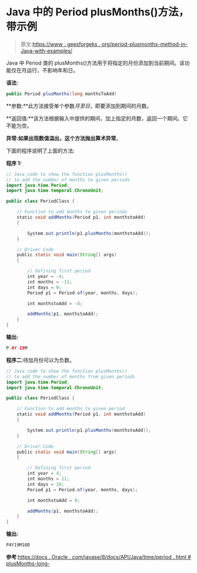# Java 中的 Period plusMonths()方法，带示例

> 原文:[https://www . geesforgeks . org/period-plusmonths-method-in-Java-with-examples/](https://www.geeksforgeeks.org/period-plusmonths-method-in-java-with-examples/)

Java 中 Period 类的 plusMonths()方法用于将指定的月份添加到当前期间。该功能仅在月运行，不影响年和日。

**语法:**

```java
public Period plusMonths(long monthsToAdd)
```

**参数:**此方法接受单个参数*月至日*，即要添加到期间的月数。

**返回值:**该方法根据输入中提供的期间，加上指定的月数，返回一个期间。它不能为空。

**异常:**如果出现数值溢出，这个方法抛出**算术异常**。

下面的程序说明了上面的方法:

**程序 1:**

```java
// Java code to show the function plusMonths()
// to add the number of months to given periods
import java.time.Period;
import java.time.temporal.ChronoUnit;

public class PeriodClass {

    // Function to add months to given periods
    static void addMonths(Period p1, int monthstoAdd)
    {

        System.out.println(p1.plusMonths(monthstoAdd));
    }

    // Driver Code
    public static void main(String[] args)
    {

        // Defining first period
        int year = -4;
        int months = -11;
        int days = 0;
        Period p1 = Period.of(year, months, days);

        int monthstoAdd = -8;

        addMonths(p1, monthstoAdd);
    }
}
```

**输出:**

```java
P-4Y-19M

```

**程序二**:待加月份可以为负数。

```java
// Java code to show the function plusMonths()
// to add the number of months from given periods
import java.time.Period;
import java.time.temporal.ChronoUnit;

public class PeriodClass {

    // Function to add months to given period
    static void addMonths(Period p1, int monthstoAdd)
    {

        System.out.println(p1.plusMonths(monthstoAdd));
    }

    // Driver Code
    public static void main(String[] args)
    {

        // Defining first period
        int year = 4;
        int months = 11;
        int days = 10;
        Period p1 = Period.of(year, months, days);

        int monthstoAdd = 8;

        addMonths(p1, monthstoAdd);
    }
}
```

**输出:**

```java
P4Y19M10D

```

**参考**:[https://docs . Oracle . com/javase/8/docs/API/Java/time/period . html # plusMonths-long-](https://docs.oracle.com/javase/8/docs/api/java/time/Period.html#plusMonths-long-)